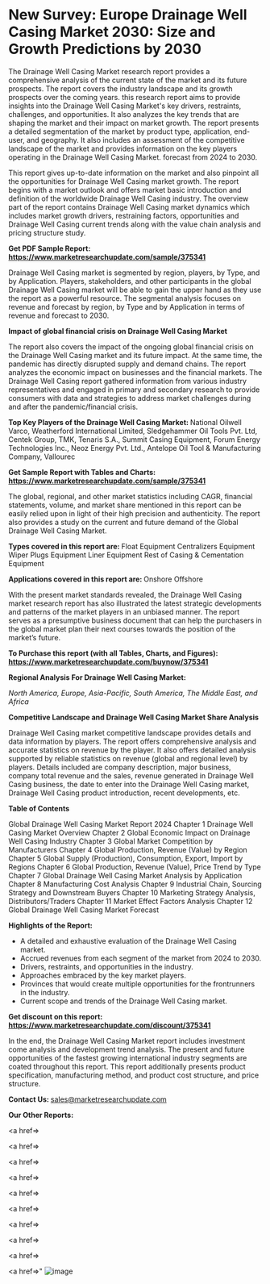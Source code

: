 # New Survey: Europe Drainage Well Casing Market 2030: Size and Growth Predictions by 2030

The Drainage Well Casing Market research report provides a comprehensive analysis of the current state of the market and its future prospects. The report covers the industry landscape and its growth prospects over the coming years. this research report aims to provide insights into the Drainage Well Casing Market's key drivers, restraints, challenges, and opportunities. It also analyzes the key trends that are shaping the market and their impact on market growth. The report presents a detailed segmentation of the market by product type, application, end-user, and geography. It also includes an assessment of the competitive landscape of the market and provides information on the key players operating in the Drainage Well Casing Market. forecast from 2024 to 2030.

This report gives up-to-date information on the market and also pinpoint all the opportunities for Drainage Well Casing market growth. The report begins with a market outlook and offers market basic introduction and definition of the worldwide Drainage Well Casing industry. The overview part of the report contains Drainage Well Casing market dynamics which includes market growth drivers, restraining factors, opportunities and Drainage Well Casing current trends along with the value chain analysis and pricing structure study.

<strong><b>Get PDF Sample Report: <a href=https://www.marketresearchupdate.com/sample/375341>https://www.marketresearchupdate.com/sample/375341</a></b></strong>

Drainage Well Casing market is segmented by region, players, by Type, and by Application. Players, stakeholders, and other participants in the global Drainage Well Casing market will be able to gain the upper hand as they use the report as a powerful resource. The segmental analysis focuses on revenue and forecast by region, by Type and by Application in terms of revenue and forecast to 2030.

<strong><b>Impact of global financial crisis on Drainage Well Casing Market</b></strong>

The report also covers the impact of the ongoing global financial crisis on the Drainage Well Casing market and its future impact. At the same time, the pandemic has directly disrupted supply and demand chains. The report analyzes the economic impact on businesses and the financial markets. The Drainage Well Casing report gathered information from various industry representatives and engaged in primary and secondary research to provide consumers with data and strategies to address market challenges during and after the pandemic/financial crisis.

<strong><b>Top Key Players of the Drainage Well Casing Market:
</b></strong>National Oilwell Varco, Weatherford International Limited, Sledgehammer Oil Tools Pvt. Ltd, Centek Group, TMK, Tenaris S.A., Summit Casing Equipment, Forum Energy Technologies Inc., Neoz Energy Pvt. Ltd., Antelope Oil Tool & Manufacturing Company, Vallourec<strong><b>
</b></strong>

<strong><b>Get Sample Report with Tables and Charts: <a href=https://www.marketresearchupdate.com/sample/375341>https://www.marketresearchupdate.com/sample/375341</a></b></strong>

The global, regional, and other market statistics including CAGR, financial statements, volume, and market share mentioned in this report can be easily relied upon in light of their high precision and authenticity. The report also provides a study on the current and future demand of the Global Drainage Well Casing Market.

<strong><b>Types covered in this report are:
</b></strong>Float Equipment
Centralizers Equipment
Wiper Plugs Equipment
Liner Equipment
Rest of Casing & Cementation Equipment<strong><b>
</b></strong>

<strong><b>Applications covered in this report are:
</b></strong>Onshore
Offshore<strong><b>
</b></strong>

With the present market standards revealed, the Drainage Well Casing market research report has also illustrated the latest strategic developments and patterns of the market players in an unbiased manner. The report serves as a presumptive business document that can help the purchasers in the global market plan their next courses towards the position of the market’s future.

<strong><b>To Purchase this report (with all Tables, Charts, and Figures): <a href=https://www.marketresearchupdate.com/buynow/375341>https://www.marketresearchupdate.com/buynow/375341</a></b></strong>

<strong><b>Regional Analysis For Drainage Well Casing Market:</b></strong>

<em><i>North America, Europe, Asia-Pacific, South America, The Middle East, and Africa</i></em>

<strong><b>Competitive Landscape and Drainage Well Casing Market Share Analysis</b></strong>

Drainage Well Casing market competitive landscape provides details and data information by players. The report offers comprehensive analysis and accurate statistics on revenue by the player. It also offers detailed analysis supported by reliable statistics on revenue (global and regional level) by players. Details included are company description, major business, company total revenue and the sales, revenue generated in Drainage Well Casing business, the date to enter into the Drainage Well Casing market, Drainage Well Casing product introduction, recent developments, etc.

<strong><b>Table of Contents</b></strong>

Global Drainage Well Casing Market Report 2024
Chapter 1 Drainage Well Casing Market Overview
Chapter 2 Global Economic Impact on Drainage Well Casing Industry
Chapter 3 Global Market Competition by Manufacturers
Chapter 4 Global Production, Revenue (Value) by Region
Chapter 5 Global Supply (Production), Consumption, Export, Import by Regions
Chapter 6 Global Production, Revenue (Value), Price Trend by Type
Chapter 7 Global Drainage Well Casing Market Analysis by Application
Chapter 8 Manufacturing Cost Analysis
Chapter 9 Industrial Chain, Sourcing Strategy and Downstream Buyers
Chapter 10 Marketing Strategy Analysis, Distributors/Traders
Chapter 11 Market Effect Factors Analysis
Chapter 12 Global Drainage Well Casing Market Forecast

<strong><b>Highlights of the Report:</b></strong>

- A detailed and exhaustive evaluation of the Drainage Well Casing market.
- Accrued revenues from each segment of the market from 2024 to 2030.
- Drivers, restraints, and opportunities in the industry.
- Approaches embraced by the key market players.
- Provinces that would create multiple opportunities for the frontrunners in the industry.
- Current scope and trends of the Drainage Well Casing market.

<strong><b>Get discount on this report: <a href=https://www.marketresearchupdate.com/discount/375341>https://www.marketresearchupdate.com/discount/375341</a></b></strong>

In the end, the Drainage Well Casing Market report includes investment come analysis and development trend analysis. The present and future opportunities of the fastest growing international industry segments are coated throughout this report. This report additionally presents product specification, manufacturing method, and product cost structure, and price structure.

<strong><b>Contact Us:
</b></strong>sales@marketresearchupdate.com

<strong>Our Other Reports:</strong>

<a href=></a>

<a href=></a>

<a href=></a>

<a href=></a>

<a href=></a>

<a href=></a>

<a href=></a>

<a href=></a>

<a href=></a>

<a href=></a>"
![image](https://github.com/Gayatrikarjule/Market-Analysis-360/assets/97346546/b8f30b68-f756-4c87-9a00-09a5cf9a4a9e)
